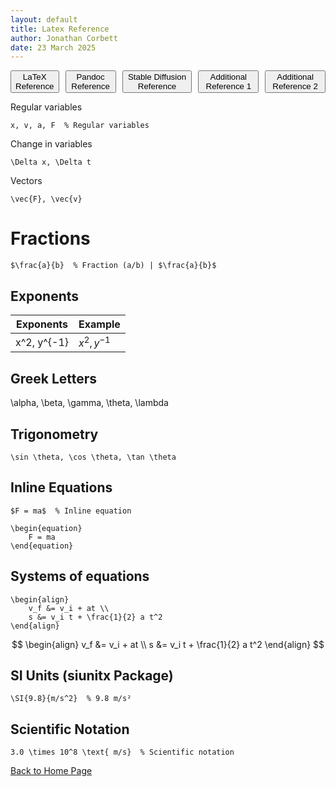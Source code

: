 ```yaml
---
layout: default
title: Latex Reference
author: Jonathan Corbett
date: 23 March 2025
---
```


<div style="display: flex; gap: 10px;">
  <a href="ref_latex.html"><button>LaTeX Reference</button></a>
  <a href="ref_pandoc.html"><button>Pandoc Reference</button></a>
  <a href="stable-diffusion.html"><button>Stable Diffusion Reference</button></a>
  <a href="additional_ref_1.html"><button>Additional Reference 1</button></a>
  <a href="additional_ref_2.html"><button>Additional Reference 2</button></a>
</div>


Regular variables
```
x, v, a, F  % Regular variables
```
Change in variables
```
\Delta x, \Delta t
```

Vectors
```
\vec{F}, \vec{v}

```

# Fractions #
``
$\frac{a}{b}  % Fraction (a/b) | $\frac{a}{b}$
``
## Exponents ##

Exponents | Example
------------------ | -----------------------
 x^2, y^{-1} | $x^2, y^{-1}$

## Greek Letters  ##
\alpha, \beta, \gamma, \theta, \lambda

## Trigonometry ##
```
\sin \theta, \cos \theta, \tan \theta
```

## Inline Equations ##
```
$F = ma$  % Inline equation
```
```
\begin{equation}
    F = ma
\end{equation}
```

## Systems of equations ##
```
\begin{align}
    v_f &= v_i + at \\
    s &= v_i t + \frac{1}{2} a t^2
\end{align}
```
$$
\begin{align}
    v_f &= v_i + at \\
    s &= v_i t + \frac{1}{2} a t^2
\end{align}
$$

## SI Units (siunitx Package) #
```
\SI{9.8}{m/s^2}  % 9.8 m/s²
```

## Scientific Notation ##
```
3.0 \times 10^8 \text{ m/s}  % Scientific notation
```


<footer>
  <p><a href="index.html">Back to Home Page</a></p>
</footer>